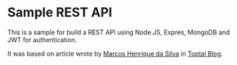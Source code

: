 # Sample REST API

This is a sample for build a REST API using Node.JS, Expres, MongoDB and JWT for authentication.

It was based on article wrote by [Marcos Henrique da  Silva](https://github.com/makinhs) in [Toptal Blog](https://www.toptal.com/nodejs/secure-rest-api-in-nodejs).
